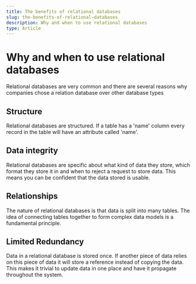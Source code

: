 ```yaml
---
title: The benefits of relational databases
slug: the-benefits-of-relational-databases
description: Why and when to use relational databases
type: Article
---
```


# Why and when to use relational databases

Relational databases are very common and there are several reasons why companies chose a relation database over other database types

## Structure

Relational databases are structured. If a table has a 'name' column every record in the table will have an attribute called 'name'.

## Data integrity

Relational databases are specific about what kind of data they store, which format they store it in and when to reject a request to store data. This means you can be confident that the data stored is usable.

## Relationships

The nature of relational databases is that data is split into many tables. The idea of connecting tables together to form complex data models is a fundamental principle.

## Limited Redundancy

Data in a relational database is stored once. If another piece of data relies on this piece of data it will store a reference instead of copying the data. This makes it trivial to update data in one place and have it propagate throughout the system.

